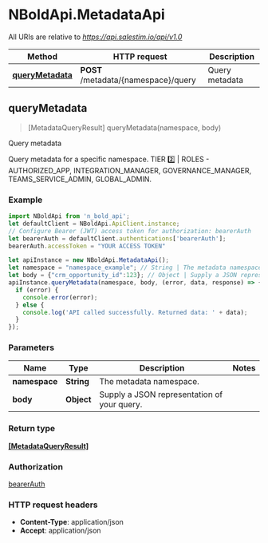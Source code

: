 # NBoldApi.MetadataApi

All URIs are relative to *https://api.salestim.io/api/v1.0*

Method | HTTP request | Description
------------- | ------------- | -------------
[**queryMetadata**](MetadataApi.md#queryMetadata) | **POST** /metadata/{namespace}/query | Query metadata



## queryMetadata

> [MetadataQueryResult] queryMetadata(namespace, body)

Query metadata

Query metadata for a specific namespace. TIER 2️⃣ | ROLES - AUTHORIZED_APP, INTEGRATION_MANAGER, GOVERNANCE_MANAGER, TEAMS_SERVICE_ADMIN, GLOBAL_ADMIN.

### Example

```javascript
import NBoldApi from 'n_bold_api';
let defaultClient = NBoldApi.ApiClient.instance;
// Configure Bearer (JWT) access token for authorization: bearerAuth
let bearerAuth = defaultClient.authentications['bearerAuth'];
bearerAuth.accessToken = "YOUR ACCESS TOKEN"

let apiInstance = new NBoldApi.MetadataApi();
let namespace = "namespace_example"; // String | The metadata namespace.
let body = {"crm_opportunity_id":123}; // Object | Supply a JSON representation of your query.
apiInstance.queryMetadata(namespace, body, (error, data, response) => {
  if (error) {
    console.error(error);
  } else {
    console.log('API called successfully. Returned data: ' + data);
  }
});
```

### Parameters


Name | Type | Description  | Notes
------------- | ------------- | ------------- | -------------
 **namespace** | **String**| The metadata namespace. | 
 **body** | **Object**| Supply a JSON representation of your query. | 

### Return type

[**[MetadataQueryResult]**](MetadataQueryResult.md)

### Authorization

[bearerAuth](../README.md#bearerAuth)

### HTTP request headers

- **Content-Type**: application/json
- **Accept**: application/json

